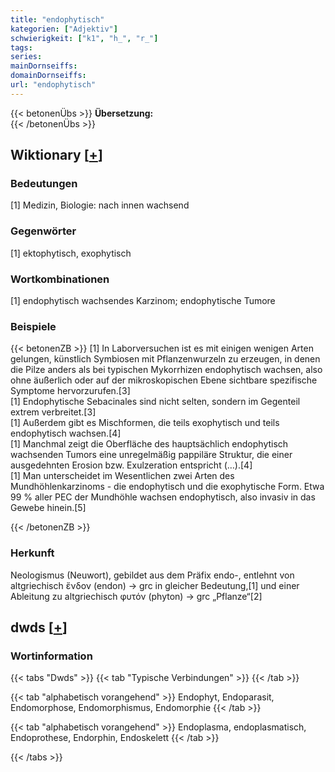 ```yaml
---
title: "endophytisch"
kategorien: ["Adjektiv"]
schwierigkeit: ["k1", "h_", "r_"]
tags:
series:
mainDornseiffs:
domainDornseiffs:
url: "endophytisch"
---
```


{{< betonenÜbs >}}
**Übersetzung:**  
{{< /betonenÜbs >}}

## Wiktionary [[+](https://de.wiktionary.org/wiki/endophytisch)]

### Bedeutungen
[1] Medizin, Biologie: nach innen wachsend  

### Gegenwörter
[1] ektophytisch, exophytisch  

### Wortkombinationen
[1] endophytisch wachsendes Karzinom; endophytische Tumore  

### Beispiele
{{< betonenZB >}}
[1] In Laborversuchen ist es mit einigen wenigen Arten gelungen, künstlich Symbiosen mit Pflanzenwurzeln zu erzeugen, in denen die Pilze anders als bei typischen Mykorrhizen endophytisch wachsen, also ohne äußerlich oder auf der mikroskopischen Ebene sichtbare spezifische Symptome hervorzurufen.[3]  
[1] Endophytische Sebacinales sind nicht selten, sondern im Gegenteil extrem verbreitet.[3]  
[1] Außerdem gibt es Mischformen, die teils exophytisch und teils endophytisch wachsen.[4]  
[1] Manchmal zeigt die Oberfläche des hauptsächlich endophytisch wachsenden Tumors eine unregelmäßig pappiläre Struktur, die einer ausgedehnten Erosion bzw. Exulzeration entspricht (…).[4]  
[1] Man unterscheidet im Wesentlichen zwei Arten des Mundhöhlenkarzinoms - die endophytisch und die exophytische Form. Etwa 99 % aller PEC der Mundhöhle wachsen endophytisch, also invasiv in das Gewebe hinein.[5]  

{{< /betonenZB >}}
### Herkunft
Neologismus (Neuwort), gebildet aus dem Präfix endo-, entlehnt von altgriechisch ἔνδον (endon) → grc in gleicher Bedeutung,[1] und einer Ableitung zu altgriechisch φυτόν (phyton) → grc „Pflanze“[2]  



## dwds [[+](https://www.dwds.de/wb/endophytisch)]

### Wortinformation
{{< tabs "Dwds" >}}
{{< tab "Typische Verbindungen" >}}
{{< /tab >}}

{{< tab "alphabetisch vorangehend" >}}
Endophyt, Endoparasit, Endomorphose, Endomorphismus, Endomorphie
{{< /tab >}}

{{< tab "alphabetisch vorangehend" >}}
Endoplasma, endoplasmatisch, Endoprothese, Endorphin, Endoskelett
{{< /tab >}}

{{< /tabs >}}

